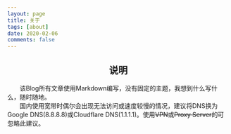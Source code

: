 ```yaml
---
layout: page
title: 关于
tags: [about]
date: 2020-02-06
comments: false
---
```


## <center>说明</center>
&emsp;&emsp;该Blog所有文章使用Markdown编写，没有固定的主题，我想到什么写什么，随时随地。
<br/>
&emsp;&emsp;国内使用宽带时偶尔会出现无法访问或速度较慢的情况，建议将DNS换为Google DNS(8.8.8.8)或Cloudflare DNS(1.1.1.1)。使用~~VPN~~或~~Proxy Server~~的可忽略此建议。
